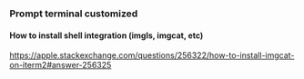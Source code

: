 ### Prompt terminal customized

#### How to install shell integration (imgls, imgcat, etc)
https://apple.stackexchange.com/questions/256322/how-to-install-imgcat-on-iterm2#answer-256325

